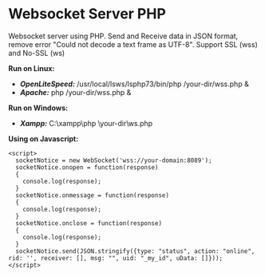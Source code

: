 <h1>Websocket Server PHP</h1>
Websocket server using PHP. Send and Receive data in JSON format, remove error "Could not decode a text frame as UTF-8". Support SSL (wss) and No-SSL (ws)

**Run on Linux:**
  - _**OpenLiteSpeed:**_ /usr/local/lsws/lsphp73/bin/php /your-dir/wss.php &
  - _**Apache:**_ php /your-dir/wss.php &

**Run on Windows:**
  - _**Xampp:**_ C:\xampp\php \your-dir\ws.php

**Using on Javascript:**

```
<script>
  socketNotice = new WebSocket('wss://your-domain:8089');
  socketNotice.onopen = function(response)
  {
    console.log(response);
  }
  socketNotice.onmessage = function(response)
  { 
    console.log(response);
  }
  socketNotice.onclose = function(response)
  { 
    console.log(response);
  }
  socketNotice.send(JSON.stringify({type: "status", action: "online", rid: '', receiver: [], msg: "", uid: "_my_id", uData: []}));
</script>
